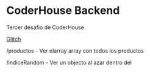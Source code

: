 # CoderHouse Backend

Tercer desafio de CoderHouse

[Glitch]()

/productos - Ver elarray array con todos los productos

/indiceRandom - Ver un objecto al azar dentro del 